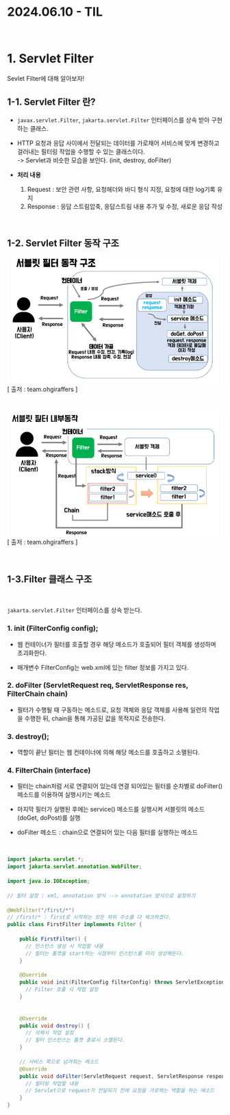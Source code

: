 # 2024.06.10 - TIL
<br>

# 1. Servlet Filter

Sevlet Filter에 대해 알아보자!
<br>

## 1-1. Servlet Filter 란?

- `javax.servlet.Filter`, `jakarta.servlet.Filter` 인터페이스를 상속 받아 구현하는 클래스.<br>
- HTTP 요청과 응답 사이에서 전달되는 데이터를 가로채어 서비스에 맞게 변경하고 걸러내는 필터링 작업을 수행할 수 있는 클래스이다.<br>
-> Servlet과 비슷한 모습을 보인다. (init, destroy, doFilter)


- **처리 내용**
  1. Request : 보안 관련 사항, 요청헤더와 바디 형식 지정, 요청에 대한 log기록 유지
  2. Response : 응답 스트림압축, 응답스트림 내용 추가 및 수정, 새로운 응답 작성
<br>

## 1-2. Servlet Filter 동작 구조
![alt text](image.png)
<br>
[ 출저 : team.ohgiraffers ]

<br>

![alt text](image-1.png)
<br>
[ 출저 : team.ohgiraffers ]

<br>

## 1-3.Filter 클래스 구조
<br>

`jakarta.servlet.Filter` 인터페이스를 상속 받는다.

### 1. init (FilterConfig config);
- 웹 컨테이너가 필터를 호출할 경우 해당 메소드가 호출되어 필터 객체를 생성하며 초괴화한다.<br>
  
- 매개변수 FilterConfig는 web.xml에 있는 filter 정보를 가지고 있다.

### 2. doFilter (ServletRequest req, ServletResponse res, FilterChain chain)
- 필터가 수행될 때 구동하는 메소드로, 요청 객체와 응답 객체를 사용해 일련의 작업을 수행한 뒤, chain을 통해 가공된 값을 목적지로 전송한다.

### 3. destroy();
- 역할이 끝난 필터는 웹 컨테이너에 의해 해당 메소드를 호출하고 소멸된다.

### 4. FilterChain (interface)
- 필터는 chain처럼 서로 연결되어 있는데 연결 되어있는 필터를 순차별로 doFilter() 메소드를 이용하여 실행시키는 메소드<br>
  
- 마지막 필터가 실행된 후에는 service() 메소드를 실행시켜 서블릿의 메소드 (doGet, doPost)를 실행<br>
  
- doFilter 메소드 : chain으로 연결되어 있는 다음 필터를 실행하는 메소드

<br>

```java
import jakarta.servlet.*;
import jakarta.servlet.annotation.WebFilter;

import java.io.IOException;

// 필터 설정 : xml, annotation 방식 --> annotation 방식으로 설정하기

@WebFilter("/first/*")
// /first/* : first로 시작하는 모든 하위 주소를 다 체크하겠다.
public class FirstFilter implements Filter {

    public FirstFilter() {
      // 인스턴스 생성 시 작업할 내용
      // 필터는 톰캣을 start하는 시점부터 인스턴스를 미리 생성해둔다.
    }

    @Override
    public void init(FilterConfig filterConfig) throws ServletException {
      // Filter 호출 시 작업 설정        
    }

    
    @Override
    public void destroy() {
      // 삭제시 작업 설정
      // 필터 인스턴스는 톰캣 종료시 소멸된다.    
    }

    // 서비스 쪽으로 넘겨줘는 메소드
    @Override
    public void doFilter(ServletRequest request, ServletResponse response, FilterChain filterChain) throws IOException, ServletException {
      // 필터링 작업할 내용
      // Servlet으로 request가 전달되기 전에 요청을 가로채는 역할을 하는 메소드
    }
}
```
<br>
